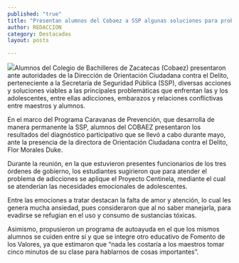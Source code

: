 ```yaml
---
published: "true"
title: "Presentan alumnos del Cobaez a SSP algunas soluciones para problemas de adolescentes  "
author: REDACCION
category: Destacadas
layout: posts

---
```


![](http://i.imgur.com/qRRiKiLm.jpg)Alumnos del Colegio de Bachilleres de Zacatecas (Cobaez) presentaron ante autoridades de la Dirección de Orientación Ciudadana contra el Delito, perteneciente a la Secretaría de Seguridad Pública (SSP), diversas acciones y soluciones viables a las principales problemáticas que enfrentan las y los adolescentes, entre ellas adicciones, embarazos y relaciones conflictivas entre maestros y alumnos.

En el marco del Programa Caravanas de Prevención, que desarrolla de manera permanente la SSP, alumnos del COBAEZ presentaron los resultados del diagnóstico participativo que se llevó a cabo durante mayo, ante la presencia de la directora de Orientación Ciudadana contra el Delito, Flor Morales Duke.

Durante la reunión, en la que estuvieron presentes funcionarios de los tres órdenes de gobierno, los estudiantes sugirieron que para atender el problema de adicciones se aplique el Proyecto Centinela, mediante el cual se atenderían las necesidades emocionales de adolescentes.

Entre las emociones a tratar destacan la falta de amor y atención, lo cual les genera mucha ansiedad, pues consideraron que al no saber manejarla, para evadirse se refugian en el uso y consumo de sustancias tóxicas.

Asimismo, propusieron un programa de autoayuda en el que los mismos alumnos se cuiden entre sí y que se integre otro educativo de Fomento de los Valores, ya que estimaron que “nada les costaría a los maestros tomar cinco minutos de su clase para hablarnos de cosas importantes”.
